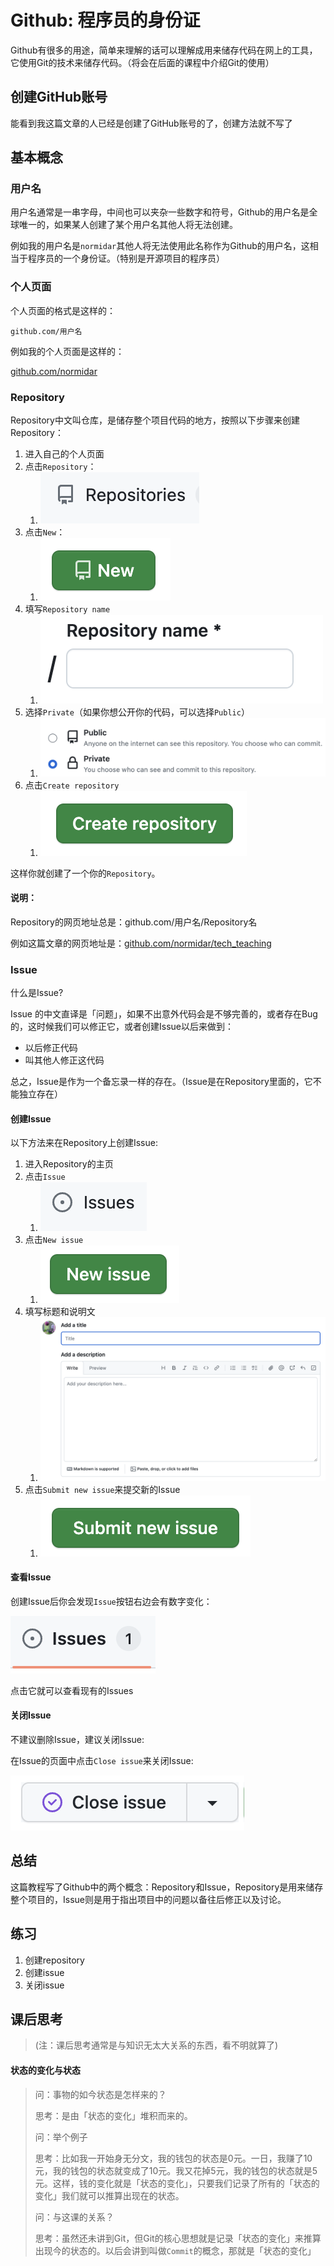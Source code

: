 # Github: 程序员的身份证

Github有很多的用途，简单来理解的话可以理解成用来储存代码在网上的工具，它使用Git的技术来储存代码。（将会在后面的课程中介绍Git的使用）

## 创建GitHub账号

能看到我这篇文章的人已经是创建了GitHub账号的了，创建方法就不写了

## 基本概念

### 用户名

用户名通常是一串字母，中间也可以夹杂一些数字和符号，Github的用户名是全球唯一的，如果某人创建了某个用户名其他人将无法创建。

例如我的用户名是`normidar`其他人将无法使用此名称作为Github的用户名，这相当于程序员的一个身份证。（特别是开源项目的程序员）

### 个人页面

个人页面的格式是这样的：

`github.com/用户名`

例如我的个人页面是这样的：

[github.com/normidar](https://github.com/normidar)

### Repository

Repository中文叫仓库，是储存整个项目代码的地方，按照以下步骤来创建Repository：


1. 进入自己的个人页面
2. 点击`Repository`：
    1.  ![](/images/github_reposi.png)
3. 点击`New`：
   1. ![](/images/github_new_repo.png)
4. 填写`Repository name`
   1. ![](/images/github_repo_name.png)
5. 选择`Private`（如果你想公开你的代码，可以选择`Public`）
   1. ![](/images/github_choose_private.png)
6. 点击`Create repository`
   1. ![](/images/github_create_repo.png)

这样你就创建了一个你的`Repository`。

#### 说明：

Repository的网页地址总是：github.com/用户名/Repository名

例如这篇文章的网页地址是：[github.com/normidar/tech_teaching](https://github.com/normidar/tech_teaching)

### Issue

什么是Issue?

Issue 的中文直译是「问题」，如果不出意外代码会是不够完善的，或者存在Bug的，这时候我们可以修正它，或者创建Issue以后来做到：

- 以后修正代码
- 叫其他人修正这代码

总之，Issue是作为一个备忘录一样的存在。（Issue是在Repository里面的，它不能独立存在）

#### 创建Issue

以下方法来在Repository上创建Issue:

1. 进入Repository的主页
2. 点击`Issue`
   1. ![](/images/github_issue.png)
3. 点击`New issue`
   1. ![](/images/github_new_issue.png)
4. 填写标题和说明文
   1. ![](/images/github_write_issue.png)
5. 点击`Submit new issue`来提交新的Issue
   1. ![](/images/github_submit_new_issue.png)

#### 查看Issue

创建Issue后你会发现`Issue`按钮右边会有数字变化：

![](/images/github_issue_count.png)

点击它就可以查看现有的Issues

#### 关闭Issue

不建议删除Issue，建议关闭Issue:

在Issue的页面中点击`Close issue`来关闭Issue:

![](/images/github_close_issue.png)


## 总结

这篇教程写了Github中的两个概念：Repository和Issue，Repository是用来储存整个项目的，Issue则是用于指出项目中的问题以备往后修正以及讨论。

## 练习

1. 创建repository
2. 创建issue
3. 关闭issue


## 课后思考

> (注：课后思考通常是与知识无太大关系的东西，看不明就算了)

#### 状态的变化与状态

> 问：事物的如今状态是怎样来的？
>
> 思考：是由「状态的变化」堆积而来的。
>
> 问：举个例子
>
> 思考：比如我一开始身无分文，我的钱包的状态是0元。一日，我赚了10元，我的钱包的状态就变成了10元。我又花掉5元，我的钱包的状态就是5元。这样，钱的变化就是「状态的变化」，只要我们记录了所有的「状态的变化」我们就可以推算出现在的状态。
>
> 问：与这课的关系？
>
> 思考：虽然还未讲到Git，但Git的核心思想就是记录「状态的变化」来推算出现今的状态的。以后会讲到叫做`Commit`的概念，那就是「状态的变化」